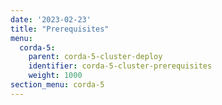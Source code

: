```yaml
---
date: '2023-02-23'
title: "Prerequisites"
menu:
  corda-5:
    parent: corda-5-cluster-deploy
    identifier: corda-5-cluster-prerequisites
    weight: 1000
section_menu: corda-5
---
```

 